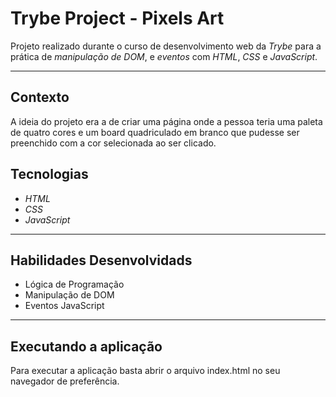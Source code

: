 # Trybe Project - Pixels Art

Projeto realizado durante o curso de desenvolvimento web da _Trybe_ para a prática de _manipulação de DOM_, e _eventos_ com _HTML_, _CSS_ e _JavaScript_.

---

## Contexto

A ideia do projeto era a de criar uma página onde a pessoa teria uma paleta de quatro cores e um board quadriculado em branco que pudesse ser preenchido com a cor selecionada ao ser clicado.

## Tecnologias

* _HTML_
* _CSS_
* _JavaScript_

---

## Habilidades Desenvolvidads

* Lógica de Programação
* Manipulação de DOM
* Eventos JavaScript

---

## Executando a aplicação

Para executar a aplicação basta abrir o arquivo index.html no seu navegador de preferência.